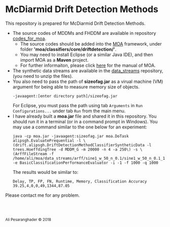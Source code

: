 # McDiarmid Drift Detection Methods
This repository is prepared for McDiarmid Drift Detection Methods.

* The source codes of MDDMs and FHDDM are available in repository [codes_for_moa](https://github.com/alipsgh/codes_for_moa/tree/master/drift_detection).
  * The source codes should be added into the [MOA](https://github.com/Waikato/moa) framework, under folder **'moa/classifiers/core/driftdetection/'**.
  * You may need to install Eclipse (or a similar Java IDE), and then import MOA as a **Maven** project.
  * For further informaiton, please click [here](https://www.cs.waikato.ac.nz/~abifet/MOA/Manual.pdf) for the manual of MOA.
* The synthetic data streams are available in the [data_streams](
https://github.com/alipsgh/data_streams/tree/master/synthetic) repository, (you need to unzip the files).
* You also need to pass the path of **sizeofag.jar** as a virual machine (VM) argument for being able to measure memory size of objects.
  ```
  -javaagent:[enter directory path]/sizeofag.jar
  ```
  For Eclipse, you must pass the path using tab ```Arguments``` in ```Run Configurations...``` under tab ```Run``` from the main menu.
* I have already built a **moa.jar** file and shared it in this repository. You should run it in a terminal (or in a command prompt in Windows). You may use a command similar to the one below for an experiment:
  ```
  java -cp moa.jar -javaagent:sizeofag.jar moa.DoTask alipsgh.EvaluatePrequential -l \(drift.alipsgh.DriftDetectionMethodClassifierSyntheticData -l trees.HoeffdingTree -d MDDM_G -m 20000 -n 4 -a 250\) -s \(ArffFileStream -f /home/ali/moa/data_streams/arff/sine1_w_50_n_0.1/sine1_w_50_n_0.1_101.arff\) -e BasicClassificationPerformanceEvaluator -i -1 -f 1000 -q 1000
  ```
  The results would be similar to:
  ```
  Delay, TP, FP, FN, Runtime, Memory, Classification Accuracy
  39.25,4,0,0,49,1344,87.05
  ```
  
Please contact me for any problem.
  
  <br/>
  <br/>
  
<sub>Ali Pesaranghader © 2018</sub>
